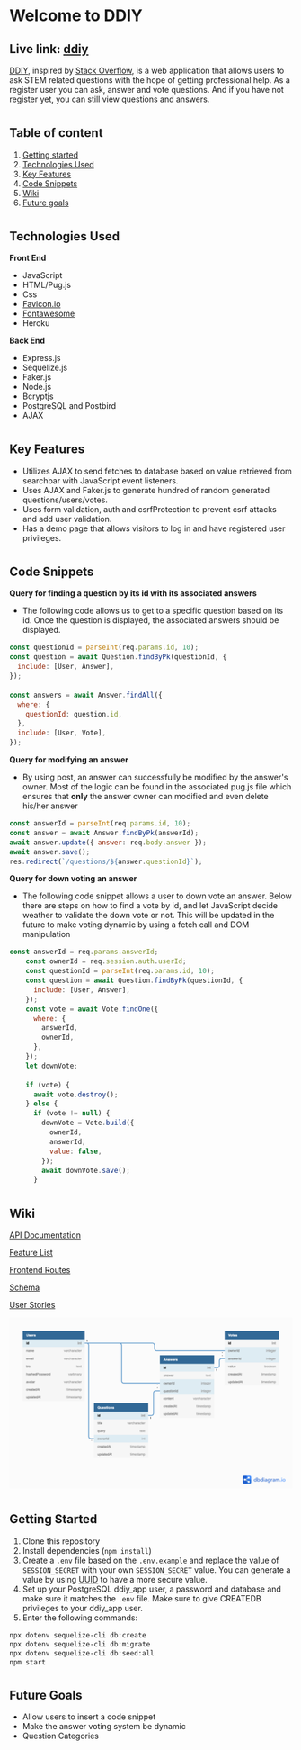# Welcome to DDIY

## Live link: [ddiy](http://ddiy-overflow.herokuapp.com)

[DDIY](http://ddiy-overflow.herokuapp.com), inspired by [Stack Overflow](http://stackoverflow.com/), is a web application that allows users to ask STEM related questions with the hope of getting professional help. As a register user you can ask, answer and vote questions. And if you have not register yet, you can still view questions and answers.

#

## Table of content

1. [Getting started](https://github.com/jdaniel01/ddiy-overflow-clone#getting-started)
2. [Technologies Used](https://github.com/jdaniel01/ddiy-overflow-clone#technologies-used)
3. [Key Features](https://github.com/jdaniel01/ddiy-overflow-clone#key-features)
4. [Code Snippets](https://github.com/jdaniel01/ddiy-overflow-clone#code-snippets)
5. [Wiki](https://github.com/jdaniel01/ddiy-overflow-clone#wiki)
6. [Future goals](https://github.com/jdaniel01/ddiy-overflow-clone#future-goals)

#

## Technologies Used

**Front End**

- JavaScript
- HTML/Pug.js
- Css
- [Favicon.io](https://favicon.io)
- [Fontawesome](http://fontawesome.com/)
- Heroku

**Back End**

- Express.js
- Sequelize.js
- Faker.js
- Node.js
- Bcryptjs
- PostgreSQL and Postbird
- AJAX

#

## Key Features

- Utilizes AJAX to send fetches to database based on value retrieved from searchbar with JavaScript event listeners.
- Uses AJAX and Faker.js to generate hundred of random generated questions/users/votes.
- Uses form validation, auth and csrfProtection to prevent csrf attacks and add user validation.
- Has a demo page that allows visitors to log in and have registered user privileges.

#

## Code Snippets

**Query for finding a question by its id with its associated answers**

* The following code allows us to get to a specific question based on its id. Once the question is displayed, the associated answers should be displayed. 

```js
const questionId = parseInt(req.params.id, 10);
const question = await Question.findByPk(questionId, {
  include: [User, Answer],
});

const answers = await Answer.findAll({
  where: {
    questionId: question.id,
  },
  include: [User, Vote],
});
```

**Query for modifying an answer**

* By using post, an answer can successfully be modified by the answer's owner. Most of the logic can be found in the associated pug.js file which ensures that **only** the answer owner can modified and even delete his/her answer

```js
const answerId = parseInt(req.params.id, 10);
const answer = await Answer.findByPk(answerId);
await answer.update({ answer: req.body.answer });
await answer.save();
res.redirect(`/questions/${answer.questionId}`);
```

**Query for down voting an answer**

* The following code snippet allows a user to down vote an answer. Below there are steps on how to find a vote by id, and let JavaScript decide weather to validate the down vote or not. This will be updated in the future to make voting dynamic by using a fetch call and DOM manipulation

```js
const answerId = req.params.answerId;
    const ownerId = req.session.auth.userId;
    const questionId = parseInt(req.params.id, 10);
    const question = await Question.findByPk(questionId, {
      include: [User, Answer],
    });
    const vote = await Vote.findOne({
      where: {
        answerId,
        ownerId,
      },
    });
    let downVote;

    if (vote) {
      await vote.destroy();
    } else {
      if (vote != null) {
        downVote = Vote.build({
          ownerId,
          answerId,
          value: false,
        });
        await downVote.save();
      }

```

#

## Wiki

[API Documentation](https://github.com/jdaniel01/ddiy-overflow-clone/wiki/API-Documentation)

[Feature List](https://github.com/jdaniel01/ddiy-overflow-clone/wiki/Feature-List)

[Frontend Routes](https://github.com/jdaniel01/ddiy-overflow-clone/wiki/Frontend-Routes)

[Schema](https://github.com/jdaniel01/ddiy-overflow-clone/wiki/Schema)

[User Stories](https://github.com/jdaniel01/ddiy-overflow-clone/wiki/user-stories)

![](https://github.com/nathanblaz/ddiy-stack-overflow-clone/blob/4dc10c0531e0204a0a7a40764f050f72aba4cd1c/data-model.png)

#

## Getting Started

1. Clone this repository
2. Install dependencies (`npm install`)
3. Create a `.env` file based on the `.env.example` and replace the value of `SESSION_SECRET` with your own `SESSION_SECRET` value. You can generate a value by using [UUID](https://www.npmjs.com/package/uuid) to have a more secure value.
4. Set up your PostgreSQL ddiy_app user, a password and database and make sure it matches the `.env` file. Make sure to give CREATEDB privileges to your ddiy_app user.
5. Enter the following commands:

```
npx dotenv sequelize-cli db:create
npx dotenv sequelize-cli db:migrate
npx dotenv sequelize-cli db:seed:all
npm start
```

#

## Future Goals

- Allow users to insert a code snippet
- Make the answer voting system be dynamic
- Question Categories
